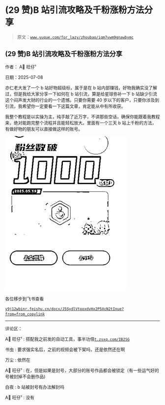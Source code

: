 # (29 赞)B 站引流攻略及千粉涨粉方法分享

> 原文：[`www.yuque.com/for_lazy/zhoubao/iqm7vwm9gnawbymc`](https://www.yuque.com/for_lazy/zhoubao/iqm7vwm9gnawbymc)

## (29 赞)B 站引流攻略及千粉涨粉方法分享

作者： A 旺仔¹

日期：2025-07-08

亦仁老大发了一个 b 站好物超级标，属于是在 b 站内部赚钱，好物我确实没了解过，但是我给大家分享一下如何在 b 站引流，算是给星球弥补一下 b 站缺少引流这个闷声发大财的行业的一个遗憾。只要你需要 40 岁以下的客户，只要你涉及到引流，我希望你一定要看一下这篇文章，肯定能从中有所收获。​

我整个教程是以实操为主，纯手敲了近万字，不讲那些空话，确保你能跟着我教程来，绝对能跑完整个流程并且能轻松放大。里面有一个三天 b 站上千粉的方法，有做好物的朋友可以直接做这样的账号。

![](img/f49db7de59270d290f1cdf5b893ab6f9.png "None")

各位移步到飞书查看

[`y9j12wbinr.feishu.cn/docx/J5SydlVtpoxdvHx2P5XcN2tInue?from=from_copylink`](https://y9j12wbinr.feishu.cn/docx/J5SydlVtpoxdvHx2P5XcN2tInue?from=from_copylink)

* * *

评论区：

A 旺仔¹ : 搭配我之前发的自动工具，事半功倍[`t.zsxq.com/IB2SG`](https://t.zsxq.com/IB2SG)

书虫 : 要求强实名后，之前的视频会被下架吗，还是依然还在啊

万尘 : 依然在

A 旺仔¹ : 在，但是如果是封号，大部分的账号作品都会被锁定（有一些运气好的号被封掉不会删作品)

白夜 : b 站被封号有办法解封吗

A 旺仔¹ : 没有